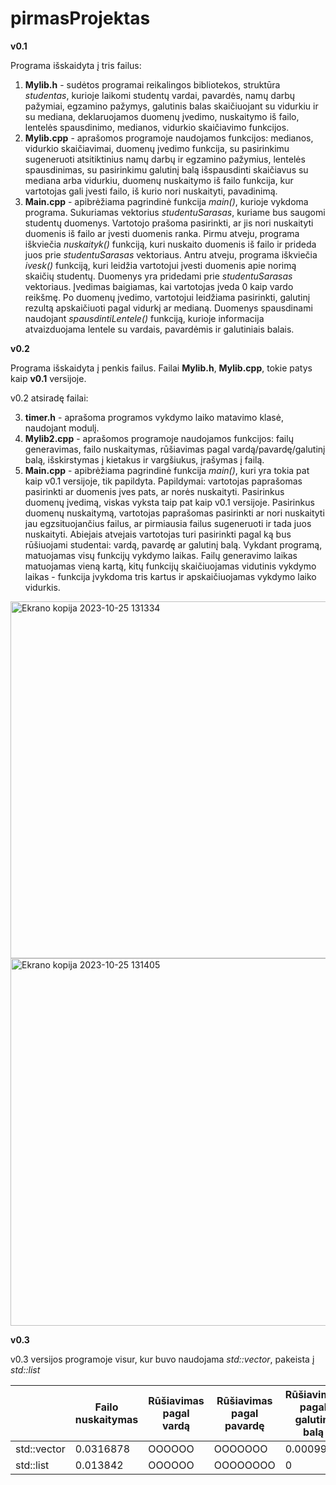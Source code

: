 # pirmasProjektas

**v0.1**

Programa išskaidyta į tris failus:

1. **Mylib.h** - sudėtos programai reikalingos bibliotekos, struktūra _studentas_, kurioje laikomi studentų vardai, pavardės, namų darbų pažymiai, egzamino pažymys, galutinis balas skaičiuojant su vidurkiu ir su mediana, deklaruojamos duomenų įvedimo, nuskaitymo iš failo, lentelės spausdinimo, medianos, vidurkio skaičiavimo funkcijos.
2. **Mylib.cpp** - aprašomos programoje naudojamos funkcijos: medianos, vidurkio skaičiavimai, duomenų įvedimo funkcija, su pasirinkimu sugeneruoti atsitiktinius namų darbų ir egzamino pažymius, lentelės spausdinimas, su pasirinkimu galutinį balą išspausdinti skaičiavus su mediana arba vidurkiu, duomenų nuskaitymo iš failo funkcija, kur vartotojas gali įvesti failo, iš kurio nori nuskaityti, pavadinimą.
3. **Main.cpp** - apibrėžiama pagrindinė funkcija _main()_, kurioje vykdoma programa. Sukuriamas vektorius _studentuSarasas_, kuriame bus saugomi studentų duomenys. Vartotojo prašoma pasirinkti, ar jis nori nuskaityti duomenis iš failo ar įvesti duomenis ranka. Pirmu atveju, programa iškviečia _nuskaityk()_ funkciją, kuri nuskaito duomenis iš failo ir prideda juos prie _studentuSarasas_ vektoriaus. Antru atveju, programa iškviečia _ivesk()_ funkciją, kuri leidžia vartotojui įvesti duomenis apie norimą skaičių studentų. Duomenys yra pridedami prie _studentuSarasas_ vektoriaus. Įvedimas baigiamas, kai vartotojas įveda 0 kaip vardo reikšmę. Po duomenų įvedimo, vartotojui leidžiama pasirinkti, galutinį rezultą apskaičiuoti pagal vidurkį ar medianą. Duomenys spausdinami naudojant _spausdintiLentele()_ funkciją, kurioje informacija atvaizduojama lentele su vardais, pavardėmis ir galutiniais balais.



**v0.2**

Programa išskaidyta į penkis failus. Failai **Mylib.h**, **Mylib.cpp**, tokie patys kaip **v0.1** versijoje.

v0.2 atsiradę failai:

3. **timer.h** - aprašoma programos vykdymo laiko matavimo klasė, naudojant modulį.
4. **Mylib2.cpp** - aprašomos programoje naudojamos funkcijos: failų generavimas, failo nuskaitymas, rūšiavimas pagal vardą/pavardę/galutinį balą, išskirstymas į kietakus ir vargšiukus, įrašymas į failą.
5. **Main.cpp** - apibrėžiama pagrindinė funkcija _main()_, kuri yra tokia pat kaip v0.1 versijoje, tik papildyta. Papildymai: vartotojas paprašomas pasirinkti ar duomenis įves pats, ar norės nuskaityti. Pasirinkus duomenų įvedimą, viskas vyksta taip pat kaip v0.1 versijoje. Pasirinkus duomenų nuskaitymą, vartotojas paprašomas pasirinkti ar nori nuskaityti jau egzsituojančius failus, ar pirmiausia failus sugeneruoti ir tada juos nuskaityti. Abiejais atvejais vartotojas turi pasirinkti pagal ką bus rūšiuojami studentai: vardą, pavardę ar galutinį balą. Vykdant programą, matuojamas visų funkcijų vykdymo laikas. Failų generavimo laikas matuojamas vieną kartą, kitų  funkcijų skaičiuojamas vidutinis vykdymo laikas - funkcija įvykdoma tris kartus ir apskaičiuojamas vykdymo laiko vidurkis. 

  

<img width="571" alt="Ekrano kopija 2023-10-25 131334" src="https://github.com/ievagud/pirmasProjektas/assets/144427953/c453235a-c684-478d-8d78-86c2f5efb19c">
<img width="588" alt="Ekrano kopija 2023-10-25 131405" src="https://github.com/ievagud/pirmasProjektas/assets/144427953/ee567ff6-2995-4114-8d12-942541916f33">


**v0.3**

v0.3 versijos programoje visur, kur buvo naudojama _std::vector<studentas>_, pakeista į _std::list<studentas>_


|         |  Failo nuskaitymas| Rūšiavimas pagal vardą | Rūšiavimas pagal pavardę | Rūšiavimas pagal galutinį balą | Išskirstymas į dvi kategorijas | Vargšiukų išvedimas į failą | Kietakų išvedimas į failą |
| ------------- | ------------- | ------------- | ------------- | ------------- | ------------- | ------------- | ------------- |
| std::vector <studentas>  |  0.0316878 | OOOOOO  | OOOOOOO  | 0.0009999  | 0  |0.00566663  |0|
| std::list<studentas>  | 0.013842  | OOOOOO  | OOOOOOOO  | 0  | 0.000333833  |0.0036654  |0|
